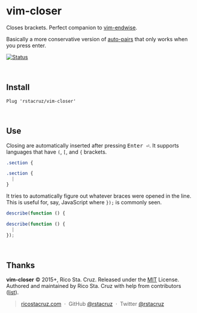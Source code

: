 # vim-closer

Closes brackets. Perfect companion to [vim-endwise].

Basically a more conservative version of [auto-pairs] that only works when you press enter.

[![Status](http://img.shields.io/travis/rstacruz/vim-closer/master.svg)](https://travis-ci.org/rstacruz/vim-closer/ "See test builds")

[auto-pairs]: https://github.com/jiangmiao/auto-pairs
[vim-endwise]: https://github.com/tpope/vim-endwise

<br>

## Install

```vim
Plug 'rstacruz/vim-closer'
```

<br>

## Use

Closing are automatically inserted after pressing <kbd>Enter ⏎</kbd>. It supports languages that have `(`, `[`, and `{` brackets.

```css
.section {
```

```css
.section {
  |
}
```

It tries to automatically figure out whatever braces were opened in the line. This is useful for, say, JavaScript where `});` is commonly seen.

```js
describe(function () {
```

```js
describe(function () {
  |
});
```

<br>

## Thanks

**vim-closer** © 2015+, Rico Sta. Cruz. Released under the [MIT] License.<br>
Authored and maintained by Rico Sta. Cruz with help from contributors ([list][contributors]).

> [ricostacruz.com](http://ricostacruz.com) &nbsp;&middot;&nbsp;
> GitHub [@rstacruz](https://github.com/rstacruz) &nbsp;&middot;&nbsp;
> Twitter [@rstacruz](https://twitter.com/rstacruz)

[MIT]: http://mit-license.org/
[contributors]: http://github.com/rstacruz/vim-closer/contributors
